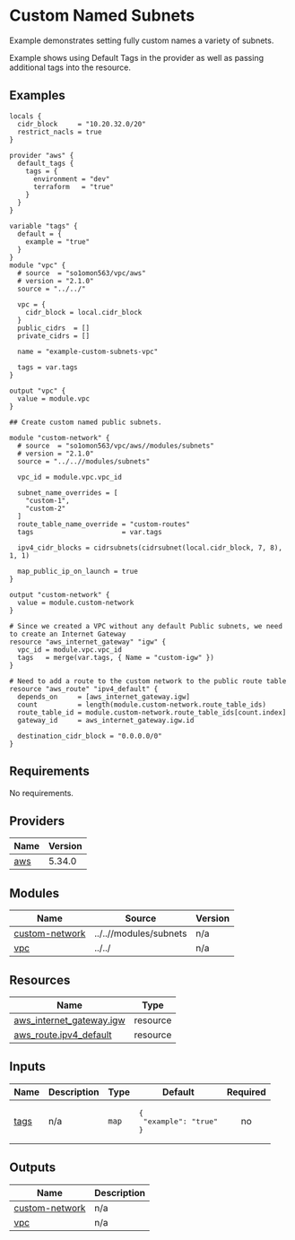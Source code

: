 # Custom Named Subnets

Example demonstrates setting fully custom names a variety of subnets.

Example shows using Default Tags in the provider as well as passing additional tags into the resource.
<!-- BEGINNING OF PRE-COMMIT-TERRAFORM DOCS HOOK -->

## Examples

```hcl
locals {
  cidr_block     = "10.20.32.0/20"
  restrict_nacls = true
}

provider "aws" {
  default_tags {
    tags = {
      environment = "dev"
      terraform   = "true"
    }
  }
}

variable "tags" {
  default = {
    example = "true"
  }
}
module "vpc" {
  # source  = "so1omon563/vpc/aws"
  # version = "2.1.0"
  source = "../../"

  vpc = {
    cidr_block = local.cidr_block
  }
  public_cidrs  = []
  private_cidrs = []

  name = "example-custom-subnets-vpc"

  tags = var.tags
}

output "vpc" {
  value = module.vpc
}

## Create custom named public subnets.

module "custom-network" {
  # source  = "so1omon563/vpc/aws//modules/subnets"
  # version = "2.1.0"
  source = "../..//modules/subnets"

  vpc_id = module.vpc.vpc_id

  subnet_name_overrides = [
    "custom-1",
    "custom-2"
  ]
  route_table_name_override = "custom-routes"
  tags                      = var.tags

  ipv4_cidr_blocks = cidrsubnets(cidrsubnet(local.cidr_block, 7, 8), 1, 1)

  map_public_ip_on_launch = true
}

output "custom-network" {
  value = module.custom-network
}

# Since we created a VPC without any default Public subnets, we need to create an Internet Gateway
resource "aws_internet_gateway" "igw" {
  vpc_id = module.vpc.vpc_id
  tags   = merge(var.tags, { Name = "custom-igw" })
}

# Need to add a route to the custom network to the public route table
resource "aws_route" "ipv4_default" {
  depends_on     = [aws_internet_gateway.igw]
  count          = length(module.custom-network.route_table_ids)
  route_table_id = module.custom-network.route_table_ids[count.index]
  gateway_id     = aws_internet_gateway.igw.id

  destination_cidr_block = "0.0.0.0/0"
}
```

## Requirements

No requirements.

## Providers

| Name | Version |
|------|---------|
| <a name="provider_aws"></a> [aws](#provider\_aws) | 5.34.0 |

## Modules

| Name | Source | Version |
|------|--------|---------|
| <a name="module_custom-network"></a> [custom-network](#module\_custom-network) | ../..//modules/subnets | n/a |
| <a name="module_vpc"></a> [vpc](#module\_vpc) | ../../ | n/a |

## Resources

| Name | Type |
|------|------|
| [aws_internet_gateway.igw](https://registry.terraform.io/providers/hashicorp/aws/latest/docs/resources/internet_gateway) | resource |
| [aws_route.ipv4_default](https://registry.terraform.io/providers/hashicorp/aws/latest/docs/resources/route) | resource |

## Inputs

| Name | Description | Type | Default | Required |
|------|-------------|------|---------|:--------:|
| <a name="input_tags"></a> [tags](#input\_tags) | n/a | `map` | <pre>{<br>  "example": "true"<br>}</pre> | no |

## Outputs

| Name | Description |
|------|-------------|
| <a name="output_custom-network"></a> [custom-network](#output\_custom-network) | n/a |
| <a name="output_vpc"></a> [vpc](#output\_vpc) | n/a |

<!-- END OF PRE-COMMIT-TERRAFORM DOCS HOOK -->
